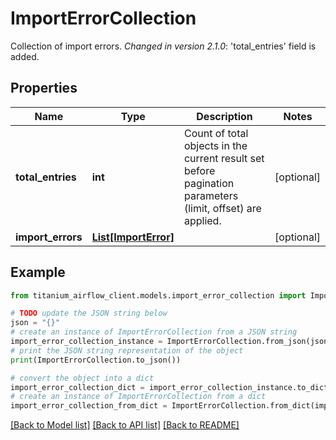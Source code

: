 # ImportErrorCollection

Collection of import errors.  *Changed in version 2.1.0*&#58; 'total_entries' field is added. 

## Properties

Name | Type | Description | Notes
------------ | ------------- | ------------- | -------------
**total_entries** | **int** | Count of total objects in the current result set before pagination parameters (limit, offset) are applied.  | [optional] 
**import_errors** | [**List[ImportError]**](ImportError.md) |  | [optional] 

## Example

```python
from titanium_airflow_client.models.import_error_collection import ImportErrorCollection

# TODO update the JSON string below
json = "{}"
# create an instance of ImportErrorCollection from a JSON string
import_error_collection_instance = ImportErrorCollection.from_json(json)
# print the JSON string representation of the object
print(ImportErrorCollection.to_json())

# convert the object into a dict
import_error_collection_dict = import_error_collection_instance.to_dict()
# create an instance of ImportErrorCollection from a dict
import_error_collection_from_dict = ImportErrorCollection.from_dict(import_error_collection_dict)
```
[[Back to Model list]](../README.md#documentation-for-models) [[Back to API list]](../README.md#documentation-for-api-endpoints) [[Back to README]](../README.md)


